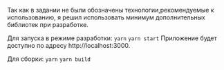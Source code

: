 Так как в задании не были обозначены технологии,рекомендуемые к использованию, я решил использовать минимум дополнительных библиотек при разработке.

Для запуска в режиме разработки:
`yarn`
`yarn start`
Приложение будет доступно по адресу http://localhost:3000.

Для сборки:
`yarn`
`yarn build`
